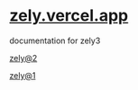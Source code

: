 # [zely.vercel.app](https://zely.vercel.app)

documentation for zely3

[zely@2](https://zely2.netlify.app)

[zely@1](https://zely.netlify.app)
